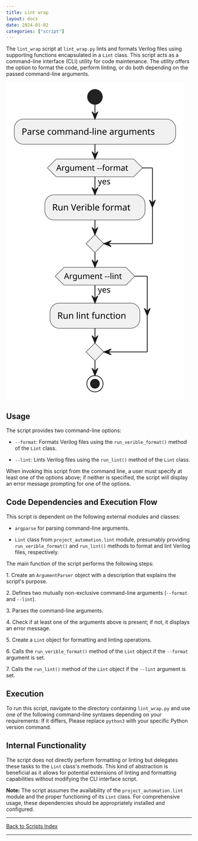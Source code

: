 ```yaml
---
title: Lint wrap
layout: docs
date: 2024-01-02
categories: ["script"]
---
```


The `lint_wrap` script at `lint_wrap.py` lints and formats Verilog files using supporting functions encapsulated in a `Lint` class. This script acts as a command-line interface (CLI) utility for code maintenance. The utility offers the option to format the code, perform linting, or do both depending on the passed command-line arguments.

![Lint Wrap UML](../../images_scripts_uml/bin_lint_wrap.svg)

## Usage

The script provides two command-line options:

- `--format`: Formats Verilog files using the `run_verible_format()` method of the `Lint` class.

- `--lint`: Lints Verilog files using the `run_lint()` method of the `Lint` class.

When invoking this script from the command line, a user must specify at least one of the options above; if neither is specified, the script will display an error message prompting for one of the options.

## Code Dependencies and Execution Flow

This script is dependent on the following external modules and classes:

- `argparse` for parsing command-line arguments.

- `Lint` class from `project_automation.lint` module, presumably providing `run_verible_format()` and `run_lint()` methods to format and lint Verilog files, respectively.

The main function of the script performs the following steps:

1\. Create an `ArgumentParser` object with a description that explains the script's purpose.

2\. Defines two mutually non-exclusive command-line arguments (`--format` and `--lint`).

3\. Parses the command-line arguments.

4\. Check if at least one of the arguments above is present; if not, it displays an error message.

5\. Create a `Lint` object for formatting and linting operations.

6\. Calls the `run_verible_format()` method of the `Lint` object if the `--format` argument is set.

7\. Calls the `run_lint()` method of the `Lint` object if the `--lint` argument is set.

## Execution

To run this script, navigate to the directory containing `lint_wrap.py` and use one of the following command-line syntaxes depending on your requirements:
If it differs, Please replace `python3` with your specific Python version command.

## Internal Functionality

The script does not directly perform formatting or linting but delegates these tasks to the `Lint` class's methods. This kind of abstraction is beneficial as it allows for potential extensions of linting and formatting capabilities without modifying the CLI interface script.

**Note:** The script assumes the availability of the `project_automation.lint` module and the proper functioning of its `Lint` class. For comprehensive usage, these dependencies should be appropriately installed and configured.

---

[Back to Scripts Index](index)

---
